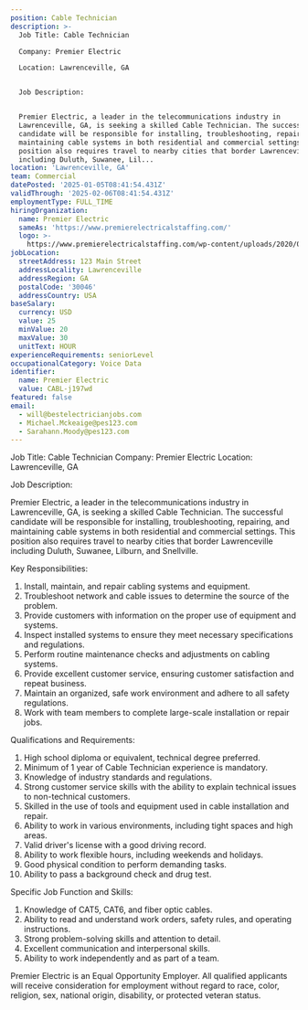 ```yaml
---
position: Cable Technician
description: >-
  Job Title: Cable Technician 

  Company: Premier Electric 

  Location: Lawrenceville, GA 


  Job Description: 


  Premier Electric, a leader in the telecommunications industry in
  Lawrenceville, GA, is seeking a skilled Cable Technician. The successful
  candidate will be responsible for installing, troubleshooting, repairing, and
  maintaining cable systems in both residential and commercial settings. This
  position also requires travel to nearby cities that border Lawrenceville
  including Duluth, Suwanee, Lil...
location: 'Lawrenceville, GA'
team: Commercial
datePosted: '2025-01-05T08:41:54.431Z'
validThrough: '2025-02-06T08:41:54.431Z'
employmentType: FULL_TIME
hiringOrganization:
  name: Premier Electric
  sameAs: 'https://www.premierelectricalstaffing.com/'
  logo: >-
    https://www.premierelectricalstaffing.com/wp-content/uploads/2020/05/Premier-Electrical-Staffing-logo.png
jobLocation:
  streetAddress: 123 Main Street
  addressLocality: Lawrenceville
  addressRegion: GA
  postalCode: '30046'
  addressCountry: USA
baseSalary:
  currency: USD
  value: 25
  minValue: 20
  maxValue: 30
  unitText: HOUR
experienceRequirements: seniorLevel
occupationalCategory: Voice Data
identifier:
  name: Premier Electric
  value: CABL-j197wd
featured: false
email:
  - will@bestelectricianjobs.com
  - Michael.Mckeaige@pes123.com
  - Sarahann.Moody@pes123.com
---
```




Job Title: Cable Technician 
Company: Premier Electric 
Location: Lawrenceville, GA 

Job Description: 

Premier Electric, a leader in the telecommunications industry in Lawrenceville, GA, is seeking a skilled Cable Technician. The successful candidate will be responsible for installing, troubleshooting, repairing, and maintaining cable systems in both residential and commercial settings. This position also requires travel to nearby cities that border Lawrenceville including Duluth, Suwanee, Lilburn, and Snellville. 

Key Responsibilities:

1. Install, maintain, and repair cabling systems and equipment.
2. Troubleshoot network and cable issues to determine the source of the problem.
3. Provide customers with information on the proper use of equipment and systems.
4. Inspect installed systems to ensure they meet necessary specifications and regulations.
5. Perform routine maintenance checks and adjustments on cabling systems.
6. Provide excellent customer service, ensuring customer satisfaction and repeat business.
7. Maintain an organized, safe work environment and adhere to all safety regulations.
8. Work with team members to complete large-scale installation or repair jobs.

Qualifications and Requirements:

1. High school diploma or equivalent, technical degree preferred.
2. Minimum of 1 year of Cable Technician experience is mandatory.
3. Knowledge of industry standards and regulations.
4. Strong customer service skills with the ability to explain technical issues to non-technical customers.
5. Skilled in the use of tools and equipment used in cable installation and repair.
6. Ability to work in various environments, including tight spaces and high areas.
7. Valid driver's license with a good driving record.
8. Ability to work flexible hours, including weekends and holidays.
9. Good physical condition to perform demanding tasks.
10. Ability to pass a background check and drug test.

Specific Job Function and Skills: 

1. Knowledge of CAT5, CAT6, and fiber optic cables.
2. Ability to read and understand work orders, safety rules, and operating instructions.
3. Strong problem-solving skills and attention to detail.
4. Excellent communication and interpersonal skills.
5. Ability to work independently and as part of a team.

Premier Electric is an Equal Opportunity Employer. All qualified applicants will receive consideration for employment without regard to race, color, religion, sex, national origin, disability, or protected veteran status.
